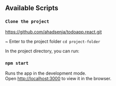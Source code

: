 ## Available Scripts

### `Clone the project`
https://github.com/ahadsenja/todoapp.react.git

~ Enter to the project folder
    `cd project-folder`

In the project directory, you can run:

### `npm start`

Runs the app in the development mode.<br>
Open [http://localhost:3000](http://localhost:3000) to view it in the browser.
